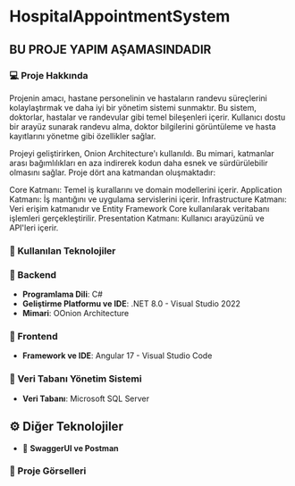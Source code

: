 # HospitalAppointmentSystem

## BU PROJE YAPIM AŞAMASINDADIR

### 💻 Proje Hakkında
Projenin amacı, hastane personelinin ve hastaların randevu süreçlerini kolaylaştırmak ve daha iyi bir yönetim sistemi sunmaktır. Bu sistem, doktorlar, hastalar ve randevular gibi temel bileşenleri içerir. Kullanıcı dostu bir arayüz sunarak randevu alma, doktor bilgilerini görüntüleme ve hasta kayıtlarını yönetme gibi özellikler sağlar.

Projeyi geliştirirken, Onion Architecture'ı kullanıldı. Bu mimari, katmanlar arası bağımlılıkları en aza indirerek kodun daha esnek ve sürdürülebilir olmasını sağlar. Proje dört ana katmandan oluşmaktadır:

Core Katmanı: Temel iş kurallarını ve domain modellerini içerir.
Application Katmanı: İş mantığını ve uygulama servislerini içerir.
Infrastructure Katmanı: Veri erişim katmanıdır ve Entity Framework Core kullanılarak veritabanı işlemleri gerçekleştirilir.
Presentation Katmanı: Kullanıcı arayüzünü ve API'leri içerir.

### 🧰 Kullanılan Teknolojiler

### 🔧 Backend
- **Programlama Dili**: C#
- **Geliştirme Platformu ve IDE**: .NET 8.0 - Visual Studio 2022
- **Mimari**: OOnion Architecture

### 🔧 Frontend
- **Framework ve IDE**: Angular 17 - Visual Studio Code
 

### 💼 Veri Tabanı Yönetim Sistemi
- **Veri Tabanı**: Microsoft SQL Server


## ⚙️ Diğer Teknolojiler

- 📸 **SwaggerUI ve Postman**


### 📸 Proje Görselleri 
